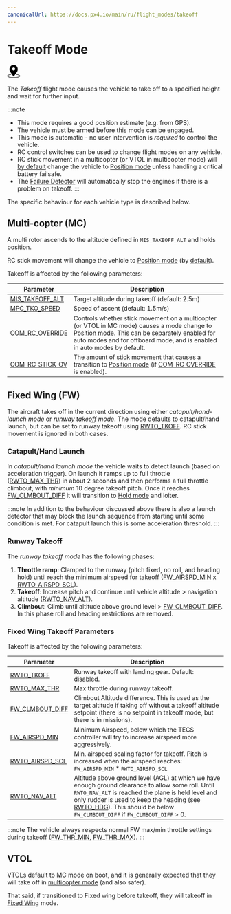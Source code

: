 ```yaml
---
canonicalUrl: https://docs.px4.io/main/ru/flight_modes/takeoff
---
```


# Takeoff Mode

[<img src="../../assets/site/position_fixed.svg" title="Position fix required (e.g. GPS)" width="30px" />](../getting_started/flight_modes.md#key_position_fixed)

The *Takeoff* flight mode causes the vehicle to take off to a specified height and wait for further input.

:::note
* This mode requires a good position estimate (e.g. from GPS).
* The vehicle must be armed before this mode can be engaged.
* This mode is automatic - no user intervention is *required* to control the vehicle.
* RC control switches can be used to change flight modes on any vehicle.
* RC stick movement in a multicopter (or VTOL in multicopter mode) will [by default](#COM_RC_OVERRIDE) change the vehicle to [Position mode](../flight_modes/position_mc.md) unless handling a critical battery failsafe.
* The [Failure Detector](../config/safety.md#failure-detector) will automatically stop the engines if there is a problem on takeoff. :::

The specific behaviour for each vehicle type is described below.

## Multi-copter (MC)

A multi rotor ascends to the altitude defined in `MIS_TAKEOFF_ALT` and holds position.

RC stick movement will change the vehicle to [Position mode](../flight_modes/position_mc.md) (by [default](#COM_RC_OVERRIDE)).

Takeoff is affected by the following parameters:

| Parameter                                                                                                        | Description                                                                                                                                                                                                                                                  |
| ---------------------------------------------------------------------------------------------------------------- | ------------------------------------------------------------------------------------------------------------------------------------------------------------------------------------------------------------------------------------------------------------ |
| <span id="MIS_TAKEOFF_ALT"></span>[MIS_TAKEOFF_ALT](../advanced_config/parameter_reference.md#MIS_TAKEOFF_ALT) | Target altitude during takeoff (default: 2.5m)                                                                                                                                                                                                               |
| <span id="MPC_TKO_SPEED"></span>[MPC_TKO_SPEED](../advanced_config/parameter_reference.md#MPC_TKO_SPEED)       | Speed of ascent (default: 1.5m/s)                                                                                                                                                                                                                            |
| <span id="COM_RC_OVERRIDE"></span>[COM_RC_OVERRIDE](../advanced_config/parameter_reference.md#COM_RC_OVERRIDE) | Controls whether stick movement on a multicopter (or VTOL in MC mode) causes a mode change to [Position mode](../flight_modes/position_mc.md). This can be separately enabled for auto modes and for offboard mode, and is enabled in auto modes by default. |
| <span id="COM_RC_STICK_OV"></span>[COM_RC_STICK_OV](../advanced_config/parameter_reference.md#COM_RC_STICK_OV) | The amount of stick movement that causes a transition to [Position mode](../flight_modes/position_mc.md) (if [COM_RC_OVERRIDE](#COM_RC_OVERRIDE) is enabled).                                                                                              |

<span id="fixed_wing"></span>
## Fixed Wing (FW)

The aircraft takes off in the current direction using either *catapult/hand-launch mode* or *runway takeoff mode*. The mode defaults to catapult/hand launch, but can be set to runway takeoff using [RWTO_TKOFF](#RWTO_TKOFF). RC stick movement is ignored in both cases.

<span id="hand_launch"></span>
### Catapult/Hand Launch

In *catapult/hand launch mode* the vehicle waits to detect launch (based on acceleration trigger). On launch it ramps up to full throttle ([RWTO_MAX_THR](#RWTO_MAX_THR)) in about 2 seconds and then performs a full throttle climbout, with *minimum* 10 degree takeoff pitch. Once it reaches [FW_CLMBOUT_DIFF](#FW_CLMBOUT_DIFF) it will transition to [Hold mode](../flight_modes/hold.md) and loiter.

:::note
In addition to the behaviour discussed above there is also a launch detector that may block the launch sequence from starting until some condition is met.
For catapult launch this is some acceleration threshold.
:::

<span id="runway_launch"></span>
### Runway Takeoff

The *runway takeoff mode* has the following phases:

1. **Throttle ramp**: Clamped to the runway (pitch fixed, no roll, and heading hold) until reach the minimum airspeed for takeoff ([FW_AIRSPD_MIN](#FW_AIRSPD_MIN) x [RWTO_AIRSPD_SCL](#RWTO_AIRSPD_SCL)).
1. **Takeoff**: Increase pitch and continue until vehicle altitude > navigation altitude ([RWTO_NAV_ALT](#RWTO_NAV_ALT)).
1. **Climbout**: Climb until altitude above ground level > [FW_CLMBOUT_DIFF](#FW_CLMBOUT_DIFF). In this phase roll and heading restrictions are removed.


### Fixed Wing Takeoff Parameters

Takeoff is affected by the following parameters:

| Parameter                                                                                                        | Description                                                                                                                                                                                                                                                                                                                                                          |
| ---------------------------------------------------------------------------------------------------------------- | -------------------------------------------------------------------------------------------------------------------------------------------------------------------------------------------------------------------------------------------------------------------------------------------------------------------------------------------------------------------- |
| <span id="RWTO_TKOFF"></span>[RWTO_TKOFF](../advanced_config/parameter_reference.md#RWTO_TKOFF)                  | Runway takeoff with landing gear. Default: disabled.                                                                                                                                                                                                                                                                                                                 |
| <span id="RWTO_MAX_THR"></span>[RWTO_MAX_THR](../advanced_config/parameter_reference.md#RWTO_MAX_THR)          | Max throttle during runway takeoff.                                                                                                                                                                                                                                                                                                                                  |
| <span id="FW_CLMBOUT_DIFF"></span>[FW_CLMBOUT_DIFF](../advanced_config/parameter_reference.md#FW_CLMBOUT_DIFF) | Climbout Altitude difference. This is used as the target altitude if taking off without a takeoff altitude setpoint (there is no setpoint in takeoff mode, but there is in missions).                                                                                                                                                                                |
| <span id="FW_AIRSPD_MIN"></span>[FW_AIRSPD_MIN](../advanced_config/parameter_reference.md#FW_AIRSPD_MIN)       | Minimum Airspeed, below which the TECS controller will try to increase airspeed more aggressively.                                                                                                                                                                                                                                                                   |
| <span id="RWTO_AIRSPD_SCL"></span>[RWTO_AIRSPD_SCL](../advanced_config/parameter_reference.md#RWTO_AIRSPD_SCL) | Min. airspeed scaling factor for takeoff. Pitch is increased when the airspeed reaches: `FW_AIRSPD_MIN` * `RWTO_AIRSPD_SCL`                                                                                                                                                                                                                                          |
| <span id="RWTO_NAV_ALT"></span>[RWTO_NAV_ALT](../advanced_config/parameter_reference.md#RWTO_NAV_ALT)          | Altitude above ground level (AGL) at which we have enough ground clearance to allow some roll. Until `RWTO_NAV_ALT` is reached the plane is held level and only rudder is used to keep the heading (see <span id="RWTO_HDG"></span>[RWTO_HDG](../advanced_config/parameter_reference.md#RWTO_HDG)). This should be below `FW_CLMBOUT_DIFF` if `FW_CLMBOUT_DIFF` > 0. |

:::note
The vehicle always respects normal FW max/min throttle settings during takeoff ([FW_THR_MIN](../advanced_config/parameter_reference.md#FW_THR_MIN), [FW_THR_MAX](../advanced_config/parameter_reference.md#FW_THR_MAX)). :::

## VTOL

VTOLs default to MC mode on boot, and it is generally expected that they will take off in [multicopter mode](#multi-copter-mc) (and also safer).

That said, if transitioned to Fixed wing before takeoff, they will takeoff in [Fixed Wing](#fixed_wing) mode.

<!-- this maps to AUTO_TAKEOFF in dev -->
